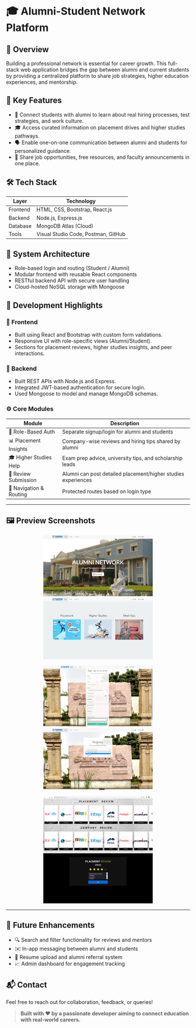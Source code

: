 # 🎓 Alumni-Student Network Platform

## 📌 Overview

Building a professional network is essential for career growth. This full-stack web application bridges the gap between alumni and current students by providing a centralized platform to share job strategies, higher education experiences, and mentorship.

## 🎯 Key Features

- 🔗 Connect students with alumni to learn about real hiring processes, test strategies, and work culture.
- 🎓 Access curated information on placement drives and higher studies pathways.
- 🗣️ Enable one-on-one communication between alumni and students for personalized guidance.
- 📢 Share job opportunities, free resources, and faculty announcements in one place.

## 🛠️ Tech Stack

| Layer       | Technology                          |
|------------|--------------------------------------|
| Frontend   | HTML, CSS, Bootstrap, React.js       |
| Backend    | Node.js, Express.js                  |
| Database   | MongoDB Atlas (Cloud)                |
| Tools      | Visual Studio Code, Postman, GitHub  |

## 🧩 System Architecture


- Role-based login and routing (Student / Alumni)
- Modular frontend with reusable React components
- RESTful backend API with secure user handling
- Cloud-hosted NoSQL storage with Mongoose

## 🚧 Development Highlights

### 🎨 Frontend

- Built using React and Bootstrap with custom form validations.
- Responsive UI with role-specific views (Alumni/Student).
- Sections for placement reviews, higher studies insights, and peer interactions.

### 🔐 Backend

- Built REST APIs with Node.js and Express.
- Integrated JWT-based authentication for secure login.
- Used Mongoose to model and manage MongoDB schemas.

### ⚙️ Core Modules

| Module                   | Description                                                                 |
|--------------------------|-----------------------------------------------------------------------------|
| 👤 Role-Based Auth        | Separate signup/login for alumni and students                              |
| 📊 Placement Insights     | Company-wise reviews and hiring tips shared by alumni                      |
| 🎓 Higher Studies Help    | Exam prep advice, university tips, and scholarship leads                   |
| 📝 Review Submission      | Alumni can post detailed placement/higher studies experiences              |
| 🧭 Navigation & Routing   | Protected routes based on login type                                       |

---

## 🖼️ Preview Screenshots

<p align="center">
  <img src="./Preview Screenshots/Home page.png" alt="Home Page" width="300"/>
  <img src="./Preview Screenshots/Career Categories Overview.png" alt="Career Overview" width="300"/>
</p>

<p align="center">
  <img src="./Preview Screenshots/Alumni Sign-Up Form.png" alt="Alumni Sign-Up" width="300"/>
  <img src="./Preview Screenshots/Role-Based Registration Page.png" alt="Role-Based Registration" width="300"/>
</p>

<p align="center">
  <img src="./Preview Screenshots/Company-wise Review Display.png" alt="Placement Reviews" width="300"/>
  <img src="./Preview Screenshots/Placement Review Input Interface.png" alt="Review Input" width="300"/>
</p>

---

## 🚀 Future Enhancements

- 🔍 Search and filter functionality for reviews and mentors
- ✉️ In-app messaging between alumni and students
- 🧾 Resume upload and alumni referral system
- 📈 Admin dashboard for engagement tracking

## 📬 Contact

Feel free to reach out for collaboration, feedback, or queries!

> **Built with ❤️ by a passionate developer aiming to connect education with real-world careers.**

